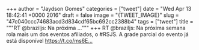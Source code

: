 
+++
author = "Jaydson Gomes"
categories = ["tweet"]
date = "Wed Apr 13 18:42:41 +0000 2016"
draft = false
image = "{TWEET_IMAGE}"
slug = "47c040ccc74683acd3d834cdf65bc692cc2388b4"
tags = ["tweet"]
title = """RT @braziljs: Na próxima ..."""
+++
RT @braziljs: Na próxima semana rola mais um dos eventos afiliados, o #RSJS. A grade parcial do evento já está disponível https://t.co/ms6E…
